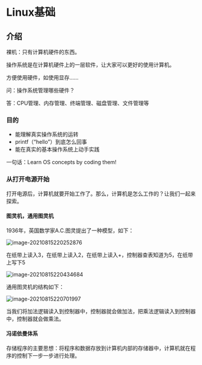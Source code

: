 # Linux基础

## 介绍

裸机：只有计算机硬件的东西。

操作系统是在计算机硬件上的一层软件，让大家可以更好的使用计算机。

方便使用硬件，如使用显存……

问：操作系统管理哪些硬件？

答：CPU管理、内存管理、终端管理、磁盘管理、文件管理等



### 目的

- 能理解真实操作系统的运转
- printf（“hello”）到底怎么回事
- 能在真实的基本操作系统上动手实践

一句话：Learn OS concepts by coding them!

### 从打开电源开始

打开电源后，计算机就要开始工作了。那么，计算机是怎么工作的？让我们一起来探索。

#### 图灵机，通用图灵机

1936年，英国数学家A.C.图灵提出了一种模型，如下：

![image-20210815220252876](C:\Users\kd\AppData\Roaming\Typora\typora-user-images\image-20210815220252876.png)

在纸带上读入3，在纸带上读入2，在纸带上读入+，控制器查表知道为5，在纸带上写下5

![image-20210815220434684](C:\Users\kd\AppData\Roaming\Typora\typora-user-images\image-20210815220434684.png)

通用图灵机的结构如下：

![image-20210815220701997](C:\Users\kd\AppData\Roaming\Typora\typora-user-images\image-20210815220701997.png)

当我们将加法逻辑读入到控制器中，控制器就会做加法，把乘法逻辑读入到控制器中，控制器就会做乘法。

#### 冯诺依曼体系

存储程序的主要思想：将程序和数据存放到计算机内部的存储器中，计算机就在程序的控制下一步一步进行处理。